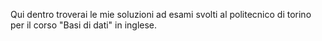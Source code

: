 Qui dentro troverai le mie soluzioni ad esami svolti al politecnico di torino per il corso "Basi di dati" in inglese.
